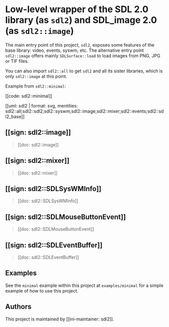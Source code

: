 # Low-level wrapper of the SDL 2.0 library (as `sdl2`) and SDL_image 2.0 (as `sdl2::image`)

The main entry point of this project, `sdl2`, exposes some features of the base
library: video, events, syswm, etc. The alternative entry point `sdl2::image` offers
mainly `SDLSurface::load` to load images from PNG, JPG or TIF files.

You can also import `sdl2::all` to get `sdl2` and all its sister libraries, which is only
`sdl2::image` at this point.

Example from `sdl2::minimal`:

[[code: sdl2::minimal]]

[[uml: sdl2 | format: svg, mentities: sdl2::all;sdl2::sdl2;sdl2::syswm;sdl2::image;sdl2::mixer;sdl2::events;sdl2::sdl2_base]]

## [[sign: sdl2::image]]

> [[doc: sdl2::image]]

## [[sign: sdl2::mixer]]

> [[doc: sdl2::mixer]]

## [[sign: sdl2::SDLSysWMInfo]]

> [[doc: sdl2::SDLSysWMInfo]]

## [[sign: sdl2::SDLMouseButtonEvent]]

> [[doc: sdl2::SDLMouseButtonEvent]]

## [[sign: sdl2::SDLEventBuffer]]

> [[doc: sdl2::SDLEventBuffer]]

## Examples

See the `minimal` example within this project at `examples/minimal` for a simple example
of how to use this project.

## Authors

This project is maintained by [[ini-maintainer: sdl2]].
